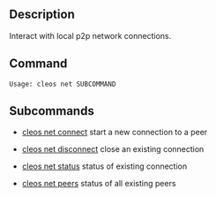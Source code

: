 ## Description
Interact with local p2p network connections.

## Command

```console
Usage: cleos net SUBCOMMAND
```

## Subcommands
 
 - [cleos net connect](connect) start a new connection to a peer

 - [cleos net disconnect](disconnect) close an existing connection
  
 - [cleos net status](status) status of existing connection
  
 - [cleos net peers](peers) status of all existing peers
